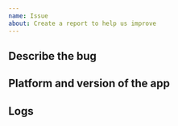 ```yaml
---
name: Issue
about: Create a report to help us improve
---
```


<!-- Before you open a new issue, search through the existing issues to see if others have had the same problem.

DO NOT DELETE ANYTHING FROM THIS TEMPLATE.

-->

## Describe the bug

<!-- A clear and concise description of what the bug is. -->

## Platform and version of the app

<!-- If you are not using the newest version, download and try that before opening an issue.  -->


## Logs

<!-- Paste logs below here-->
